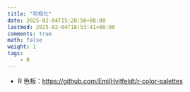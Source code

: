 ```yaml
---
title: "可视化"
date: 2025-02-04T15:28:50+08:00
lastmod: 2025-02-04T18:53:41+08:00
comments: true
math: false
weight: 1
tags:
    - R
---
```


<!--more-->

- R 色板：https://github.com/EmilHvitfeldt/r-color-palettes
